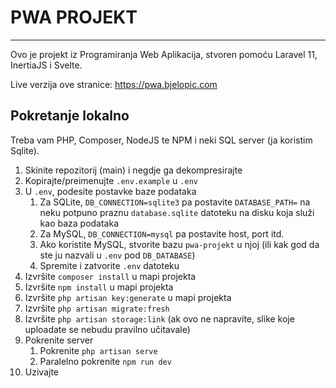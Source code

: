 # PWA PROJEKT
---
Ovo je projekt iz Programiranja Web Aplikacija, stvoren pomoću Laravel 11, InertiaJS i Svelte.

Live verzija ove stranice: https://pwa.bjelopic.com

## Pokretanje lokalno
Treba vam PHP, Composer, NodeJS te NPM i neki SQL server (ja koristim Sqlite).

1. Skinite repozitorij (main) i negdje ga dekompresirajte
2. Kopirajte/preimenujte `.env.example` u `.env`
3. U `.env`, podesite postavke baze podataka
	1. Za SQLite, `DB_CONNECTION=sqlite3` pa postavite `DATABASE_PATH=` na neku potpuno praznu `database.sqlite` datoteku  na disku koja služi kao baza podataka
	2. Za MySQL, `DB_CONNECTION=mysql` pa postavite host, port itd.
	3. Ako koristite MySQL, stvorite bazu `pwa-projekt` u njoj (ili kak god da ste ju nazvali u `.env` pod `DB_DATABASE`)
	3. Spremite i zatvorite `.env` datoteku
3. Izvršite `composer install` u mapi projekta
4. Izvršite `npm install` u mapi projekta
5. Izvršite `php artisan key:generate` u mapi projekta
6. Izvršite `php artisan migrate:fresh`
7. Izvršite `php artisan storage:link` (ak ovo ne napravite, slike koje uploadate se nebudu pravilno učitavale)
8. Pokrenite server
	1. Pokrenite `php artisan serve`
	2. Paralelno pokrenite `npm run dev`
10. Uzivajte